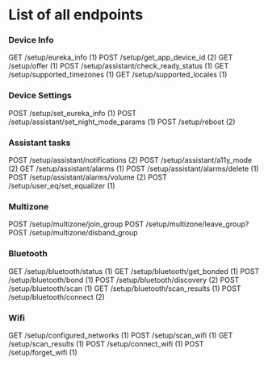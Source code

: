
# List of all endpoints

### Device Info
GET /setup/eureka_info (1)
POST /setup/get_app_device_id (2)
GET /setup/offer (1)
POST /setup/assistant/check_ready_status (1)
GET /setup/supported_timezones (1)
GET /setup/supported_locales (1)

### Device Settings
POST /setup/set_eureka_info (1)
POST /setup/assistant/set_night_mode_params (1)
POST /setup/reboot (2)

### Assistant tasks
POST /setup/assistant/notifications (2)
POST /setup/assistant/a11y_mode (2)
GET /setup/assistant/alarms (1)
POST /setup/assistant/alarms/delete (1)
POST /setup/assistant/alarms/volume (2)
POST /setup/user_eq/set_equalizer (1)

### Multizone
POST /setup/multizone/join_group
POST /setup/multizone/leave_group?
POST /setup/multizone/disband_group

### Bluetooth
GET /setup/bluetooth/status (1)
GET /setup/bluetooth/get_bonded (1)
POST /setup/bluetooth/bond (1)
POST /setup/bluetooth/discovery (2)
POST /setup/bluetooth/scan (1)
GET /setup/bluetooth/scan_results (1)
POST /setup/bluetooth/connect (2)

### Wifi
GET /setup/configured_networks (1)
POST /setup/scan_wifi (1)
GET /setup/scan_results (1)
POST /setup/connect_wifi (1)
POST /setup/forget_wifi (1)
